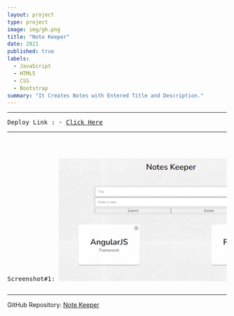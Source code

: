 ```yaml
---
layout: project
type: project
image: img/gh.png
title: "Note Keeper"
date: 2021
published: true
labels:
  - JavaScript
  - HTML5
  - CSS
  - Bootstrap
summary: "It Creates Notes with Entered Title and Description."
---
```

<hr>
<pre>
Deploy Link : - <a href = "https://daxoron.github.io/NoteKeeper">Click Here</a>
<hr>

Screenshot#1:
<img class="img-fluid" src="../img/ss4.png">
</pre>
<hr>

GitHub Repository: <a href="https://github.com/daxoron/NoteKeeper"><i class="large github icon "></i>Note Keeper</a>
